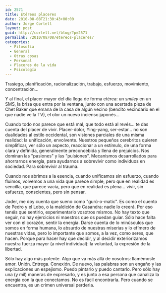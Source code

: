```yaml
---
id: 2571
title: Etéreos placeres
date: 2010-08-08T21:30:43+00:00
author: Jorge Cortell
layout: post
guid: http://cortell.net/blog/?p=2571
permalink: /2010/08/08/etereos-placeres/
categories:
  - Filosofí­a
  - General
  - Otras cosas
  - Personal
  - Placeres de la vida
  - Psicología
---
```

Trasiego, planificación, racionalización, trabajo, esfuerzo, movimiento, concentración...

Y al final, el placer mayor del día llega de forma etérea: un _smiley_ en un SMS, la brisa que entra por la ventana, junto con una acertada pieza de Chet Baker que emana de la casa de algún vecino (bendito vecindario en el que nadie ve la TV), el olor un nuevo incienso japonés...

Cuando todo nos parece que está mal, que todo está al revés... te das cuenta del placer de vivir. Placer-dolor, Ying-yang, ser-estar... no son dualidades al estilo occidental, son visiones parciales de una misma realidad: la unificación, envolvente. Nuestros pequeños cerebritos quieren simplificar, ver sólo un aspecto, reaccionar a un estímulo, de una forma clara y definida, generalmente preconcebida y llena de prejuicios. Nos dominan las "pasiones" y las "pulsiones". Mecanismos desarrollados para ahorrarnos energía, para ayudarnos a sobrevivir como individuos en sociedad. Para sobrevivir al trauma.

Cuando nos abrimos a la esencia, cuando unificamos sin esfuerzo, cuando fluimos, volvemos a una vida que parece simple, pero que en realidad es sencilla, que parece vacía, pero que en realidad es plena... vivir, sin esfuerzo, conscientes, pero sin pensar.

Joder, me doy cuenta que sueno como "gurú-o-matic". Es como el cuento de Pedro y el Lobo, o la maldición de Casandra: nadie lo creerá. Por eso tenéis que sentirlo, experimentarlo vosotros mismos. No hay texto que seguir, no hay ejercicios ni maestros que os puedan guiar. Sólo hace falta ver con el corazón, sentir la energía. Darse cuenta de lo minúsculos que somos en forma humana, lo absurdo de nuestras miserias y lo efímero de nuestras vidas, pero lo importante que somos, a la vez, como seres, que hacen. Porque para hacer hay que decidir, y al decidir exteriorizamos nuestra fuerza mayor (a nivel individual): la voluntad, la expresión de la libertad.

Sólo hay algo más potente. Algo que va más allá de nosotros: llamémosle amor. Unión. Entrega. Conexión. De nuevo, las palabras son un engaño y las explicaciones un espejismo. Puedo pintarlo y puedo cantarlo. Pero sólo hay una (y mil) maneras de expresarlo, y es junto a esa persona que canaliza la energía con la que conectamos. No es fácil encontrarla. Pero cuando se encuentra, es un crimen universal perderla.